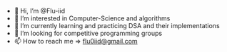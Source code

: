 - 👋 Hi, I’m @Flu-iid
- 👀 I’m interested in Computer-Science and algorithms
- 🌱 I’m currently learning and practicing DSA and their implementations
- 💞️ I’m looking for competitive programming groups
- 📫 How to reach me => flu0iid@gmail.com

<!---
Flu-iid/Flu-iid is a ✨ special ✨ repository because its `README.md` (this file) appears on your GitHub profile.
You can click the Preview link to take a look at your changes.
--->
